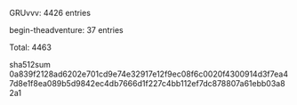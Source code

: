 GRUvvv: 4426 entries

begin-theadventure: 37 entries

Total: 4463

sha512sum 0a839f2128ad6202e701cd9e74e32917e12f9ec08f6c0020f4300914d3f7ea47d8e1f8ea089b5d9842ec4db7666d1f227c4bb112ef7dc878807a61ebb03a82a1